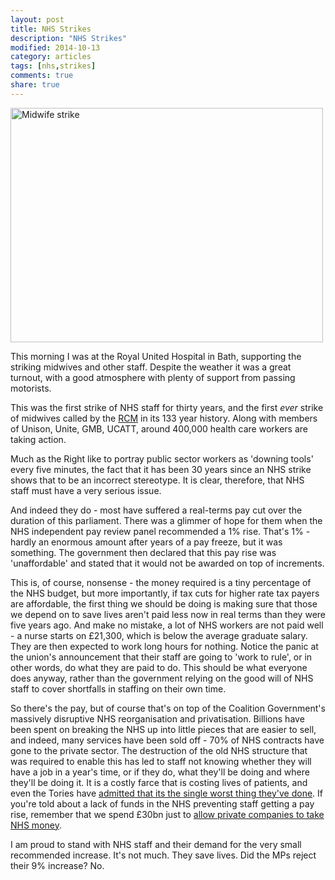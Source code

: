 ```yaml
---
layout: post
title: NHS Strikes
description: "NHS Strikes"
modified: 2014-10-13
category: articles
tags: [nhs,strikes]
comments: true
share: true
---
```


<a href="https://www.flickr.com/photos/dominic_tristram/15340503498" title="Midwife strike by Dominic Tristram, on Flickr"><img src="https://farm6.staticflickr.com/5602/15340503498_a50aa1f7bd.jpg" width="500" height="375" alt="Midwife strike"></a>

This morning I was at the Royal United Hospital in Bath, supporting the striking midwives
and other staff. Despite the weather it was a great turnout, with a good atmosphere with
plenty of support from passing motorists.

This was the first strike of NHS staff for thirty years, and the first <em>ever</em> strike of midwives called by the <a href="https://www.rcm.org.uk">RCM</a> in its 133
year history. Along with members of Unison, Unite, GMB, UCATT, around 400,000 health care workers are taking action.

Much as the Right like to portray public sector workers as 'downing tools' every five
minutes, the fact that it has been 30 years since an NHS strike shows that to be an
incorrect stereotype. It is clear, therefore, that NHS staff must have a very serious
issue.

And indeed they do - most have suffered a real-terms pay cut over the duration of this parliament. There was a glimmer of hope for them when the NHS independent pay review
panel recommended a 1% rise. That's 1% - hardly an enormous amount after years of a
pay freeze, but it was something. The government then declared that this pay rise was
'unaffordable' and stated that it would not be awarded on top of increments.

This is, of course, nonsense - the money required is a tiny percentage of the NHS budget,
but more importantly, if tax cuts for higher rate tax payers are affordable, the first
thing we should be doing is making sure that those we depend on to save lives aren't
paid less now in real terms than they were five years ago. And make no mistake, a lot
of NHS workers are not paid well - a nurse starts on £21,300, which is below the
average graduate salary. They are then expected to work long hours for nothing. Notice
the panic at the union's announcement that their staff are going to 'work to rule', or
in other words, do what they are paid to do. This should be what everyone does anyway,
rather than the government relying on the good will of NHS staff to cover shortfalls in
staffing on their own time.

So there's the pay, but of course that's on top of the Coalition Government's massively
disruptive NHS reorganisation and privatisation. Billions have been spent on breaking
the NHS up into little pieces that are easier to sell, and indeed, many services have
been sold off - 70% of NHS contracts have gone to the private sector. The destruction
of the old NHS structure that was required to enable this has led to staff not knowing
whether they will have a job in a year's time, or if they do, what they'll be doing
and where they'll be doing it. It is a costly farce that is costing lives of patients,
and even the Tories have <a href="http://www.independent.co.uk/news/uk/politics/governments-reorganisation-of-the-nhs-was-its-biggest-mistake-say-senior-tories-9790247.html">admitted that its the single worst thing they've done</a>.
If you're told about a lack of funds in the NHS preventing staff getting a pay rise,
remember that we spend £30bn just to <a href="https://www.opendemocracy.net/ournhs/caroline-molloy/billions-of-wasted-nhs-cash-noone-wants-to-mention">allow private companies to take NHS money</a>.

I am proud to stand with NHS staff and their demand for the very small recommended
increase. It's not much. They save lives. Did the MPs reject their 9% increase? No.


